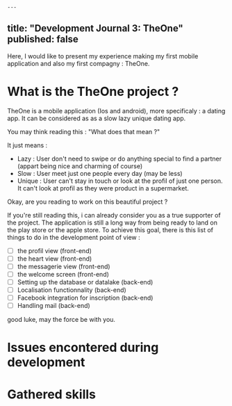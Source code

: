 	---
title: "Development Journal 3: TheOne"
published: false
---

Here, I would like to present my experience making my first mobile application and also my first compagny : TheOne.

# What is the TheOne project ?


TheOne is a mobile application (Ios and android), more specificaly : a dating app. It can be considered as 
as a slow lazy unique dating app.

You may think reading this : "What does that mean ?"

It just means : 

- Lazy : User don't need to swipe or do anything special to find a partner (appart being nice and charming of course)
- Slow : User meet just one people every day (may be less) 
- Unique : User can't stay in touch or look at the profil of just one person. It can't look at profil as they were product in a supermarket.


Okay, are you reading to work on this beautiful project ? 

If you're still reading this, i can already consider you as a true supporter of the project. 
The application is still a long way from being ready to land on the play store or the apple store. 
To achieve this goal, there is this list of things to do in the development point of view :

- [ ] the profil view (front-end)
- [ ] the heart view (front-end)
- [ ] the messagerie view (front-end)
- [ ] the welcome screen (front-end)
- [ ] Setting up the database or datalake (back-end)
- [ ] Localisation functionnality (back-end)
- [ ] Facebook integration for inscription (back-end)
- [ ] Handling mail (back-end) 

good luke, may the force be with you.


# Issues encontered during development


# Gathered skills 


